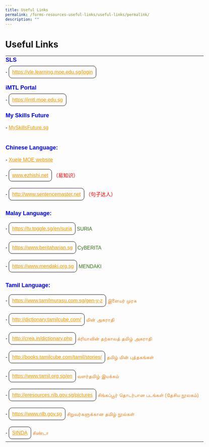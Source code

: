 ```yaml
---
title: Useful Links
permalink: /forms-resources-useful-links/useful-links/permalink/
description: ""
---
```

Useful Links
============

<table class="ive_eobj_center ives_tab_kosong" style="margin: auto; outline: 0px; padding: 0px; border-collapse: collapse; clear: both; border: 1px solid transparent; table-layout: fixed; width: 920px;"><tbody style="margin: 0px; outline: 0px; padding: 0px;"><tr style="margin: 0px; outline: 0px; padding: 0px;"><td style="margin: 0px; outline: 0px; padding: 0px 15px 15px 0px; vertical-align: top; text-align: left;"><div style="margin: 0px; outline: 0px; padding: 0px; line-height: 24px !important; color: rgb(0, 17, 41); font-family: Raleway, sans-serif; font-size: 16px; font-weight: 400;"><font size="4" color="#0000ff" style="margin: 0px; outline: 0px; padding: 0px;"><b style="margin: 0px; outline: 0px; padding: 0px;">SLS</b></font></div></td></tr><tr style="margin: 0px; outline: 0px; padding: 0px;"><td style="margin: 0px; outline: 0px; padding: 0px 15px 15px 0px; vertical-align: top; text-align: left;"><div style="margin: 0px; outline: 0px; padding: 0px; line-height: 24px !important; color: rgb(0, 17, 41); font-family: Raleway, sans-serif; font-size: 16px; font-weight: 400;">-<span>&nbsp;</span><span style="margin: 0px; outline: 0px; padding: 10px; border-radius: 10px; border: 1px solid rgb(0, 0, 0);"><a href="https://vle.learning.moe.edu.sg/login" target="_blank" style="margin: 0px; outline: 0px; padding: 0px; color: rgb(238, 151, 0); text-decoration: underline;">https://vle.learning.moe.edu.sg/login</a></span></div><div style="margin: 0px; outline: 0px; padding: 10px 0px 0px; line-height: 24px !important; color: rgb(0, 17, 41); font-family: Raleway, sans-serif; font-size: 16px; font-weight: 400;"></div></td></tr><tr style="margin: 0px; outline: 0px; padding: 0px;"><td style="margin: 0px; outline: 0px; padding: 0px 15px 15px 0px; vertical-align: top; text-align: left;"><div style="margin: 0px; outline: 0px; padding: 0px; line-height: 24px !important; color: rgb(0, 17, 41); font-family: Raleway, sans-serif; font-size: 16px; font-weight: 400;"><font size="4" color="#0000ff" style="margin: 0px; outline: 0px; padding: 0px;"><b style="margin: 0px; outline: 0px; padding: 0px;">iMTL Portal</b></font></div></td></tr><tr style="margin: 0px; outline: 0px; padding: 0px;"><td style="margin: 0px; outline: 0px; padding: 0px 15px 15px 0px; vertical-align: top; text-align: left;"><div style="margin: 0px; outline: 0px; padding: 0px; line-height: 24px !important; color: rgb(0, 17, 41); font-family: Raleway, sans-serif; font-size: 16px; font-weight: 400;">-<span>&nbsp;</span><span style="margin: 0px; outline: 0px; padding: 10px; border-radius: 10px; border: 1px solid rgb(0, 0, 0);"><a href="https://imtl.moe.edu.sg/" target="_blank" style="margin: 0px; outline: 0px; padding: 0px; color: rgb(238, 151, 0); text-decoration: underline;">https://imtl.moe.edu.sg</a></span></div><div style="margin: 0px; outline: 0px; padding: 10px 0px 0px; line-height: 24px !important; color: rgb(0, 17, 41); font-family: Raleway, sans-serif; font-size: 16px; font-weight: 400;"></div></td></tr><tr style="margin: 0px; outline: 0px; padding: 0px;"><td style="margin: 0px; outline: 0px; padding: 0px 15px 15px 0px; vertical-align: top; text-align: left;"><div style="margin: 0px; outline: 0px; padding: 0px; line-height: 24px !important; color: rgb(0, 17, 41); font-family: Raleway, sans-serif; font-size: 16px; font-weight: 400;"><font size="4" color="#0000ff" style="margin: 0px; outline: 0px; padding: 0px;"><b style="margin: 0px; outline: 0px; padding: 0px;">My Skills Future</b></font></div></td></tr><tr style="margin: 0px; outline: 0px; padding: 0px;"><td style="margin: 0px; outline: 0px; padding: 0px 15px 15px 0px; vertical-align: top; text-align: left;"><div style="margin: 0px; outline: 0px; padding: 0px; line-height: 24px !important; color: rgb(0, 17, 41); font-family: Raleway, sans-serif; font-size: 16px; font-weight: 400;">-<span>&nbsp;</span><a href="https://www.myskillsfuture.gov.sg/content/student/en/primary.html" target="_blank" style="margin: 0px; outline: 0px; padding: 0px; color: rgb(238, 151, 0); text-decoration: underline;">MySkillsFuture.sg</a></div><div style="margin: 0px; outline: 0px; padding: 0px; line-height: 24px !important; color: rgb(0, 17, 41); font-family: Raleway, sans-serif; font-size: 16px; font-weight: 400;"><br style="margin: 0px; outline: 0px; padding: 0px;"></div></td></tr><tr style="margin: 0px; outline: 0px; padding: 0px;"><td style="margin: 0px; outline: 0px; padding: 0px 15px 15px 0px; vertical-align: top; text-align: left;"><div style="margin: 0px; outline: 0px; padding: 0px; line-height: 24px !important; color: rgb(0, 17, 41); font-family: Raleway, sans-serif; font-size: 16px; font-weight: 400;"><font size="4" color="#0000ff" style="margin: 0px; outline: 0px; padding: 0px;"><b style="margin: 0px; outline: 0px; padding: 0px;">Chinese Language:</b></font></div></td></tr><tr style="margin: 0px; outline: 0px; padding: 0px;"><td style="margin: 0px; outline: 0px; padding: 0px 15px 15px 0px; vertical-align: top; text-align: left;"><div style="margin: 0px; outline: 0px; padding: 0px; line-height: 24px !important; color: rgb(0, 17, 41); font-family: Raleway, sans-serif; font-size: 16px; font-weight: 400;">-<span>&nbsp;</span><a href="https://www.mtl.moe.edu.sg/xuele/MOE_web/1B.html" target="_blank" style="margin: 0px; outline: 0px; padding: 0px; color: rgb(238, 151, 0); text-decoration: underline;">Xuele MOE website</a></div><div style="margin: 0px; outline: 0px; padding: 10px 0px 0px; line-height: 24px !important; color: rgb(0, 17, 41); font-family: Raleway, sans-serif; font-size: 16px; font-weight: 400;"></div></td></tr><tr style="margin: 0px; outline: 0px; padding: 0px;"><td style="margin: 0px; outline: 0px; padding: 0px 15px 15px 0px; vertical-align: top; text-align: left;"><div style="margin: 0px; outline: 0px; padding: 0px; line-height: 24px !important; color: rgb(0, 17, 41); font-family: Raleway, sans-serif; font-size: 16px; font-weight: 400;">-<span>&nbsp;</span><span style="margin: 0px; outline: 0px; padding: 10px; border-radius: 10px; border: 1px solid rgb(0, 0, 0);"><a href="https://www.ezhishi.net/Contents/" target="_blank" style="margin: 0px; outline: 0px; padding: 0px; color: rgb(238, 151, 0); text-decoration: underline;">www.ezhishi.net</a></span><span>&nbsp;</span><span style="margin: 0px; outline: 0px; padding: 0px; color: rgb(255, 0, 0); vertical-align: middle;">（易知识）</span></div><div style="margin: 0px; outline: 0px; padding: 20px 0px 0px; line-height: 24px !important; color: rgb(0, 17, 41); font-family: Raleway, sans-serif; font-size: 16px; font-weight: 400;"></div></td></tr><tr style="margin: 0px; outline: 0px; padding: 0px;"><td style="margin: 0px; outline: 0px; padding: 0px 15px 15px 0px; vertical-align: top; text-align: left;"><div style="margin: 0px; outline: 0px; padding: 0px; line-height: 24px !important; color: rgb(0, 17, 41); font-family: Raleway, sans-serif; font-size: 16px; font-weight: 400;">-<span>&nbsp;</span><span style="margin: 0px; outline: 0px; padding: 10px; border-radius: 10px; border: 1px solid rgb(0, 0, 0);"><a href="http://www.sentencemaster.net/" target="_blank" style="margin: 0px; outline: 0px; padding: 0px; color: rgb(238, 151, 0); text-decoration: underline;">http://www.sentencemaster.net</a></span><span>&nbsp;</span><span style="margin: 0px; outline: 0px; padding: 0px; color: rgb(255, 0, 0); vertical-align: middle;">（句子达人）</span></div><div style="margin: 0px; outline: 0px; padding: 20px 0px 0px; line-height: 24px !important; color: rgb(0, 17, 41); font-family: Raleway, sans-serif; font-size: 16px; font-weight: 400;"></div></td></tr><tr style="margin: 0px; outline: 0px; padding: 0px;"><td style="margin: 0px; outline: 0px; padding: 0px 15px 15px 0px; vertical-align: top; text-align: left;"><div style="margin: 0px; outline: 0px; padding: 0px; line-height: 24px !important; color: rgb(0, 17, 41); font-family: Raleway, sans-serif; font-size: 16px; font-weight: 400;"><font size="4" color="#0000ff" style="margin: 0px; outline: 0px; padding: 0px;"><b style="margin: 0px; outline: 0px; padding: 0px;">Malay Language:</b></font></div><div style="margin: 0px; outline: 0px; padding: 10px 0px 0px; line-height: 24px !important; color: rgb(0, 17, 41); font-family: Raleway, sans-serif; font-size: 16px; font-weight: 400;"></div></td></tr><tr style="margin: 0px; outline: 0px; padding: 0px;"><td style="margin: 0px; outline: 0px; padding: 0px 15px 15px 0px; vertical-align: top; text-align: left;"><div style="margin: 0px; outline: 0px; padding: 0px; line-height: 24px !important; color: rgb(0, 17, 41); font-family: Raleway, sans-serif; font-size: 16px; font-weight: 400;">-<span>&nbsp;</span><span style="margin: 0px; outline: 0px; padding: 10px; border-radius: 10px; border: 1px solid rgb(0, 0, 0);"><a href="https://tv.toggle.sg/en/suria" target="_blank" style="margin: 0px; outline: 0px; padding: 0px; color: rgb(238, 151, 0); text-decoration: underline;">https://tv.toggle.sg/en/suria</a></span><span>&nbsp;</span><span style="margin: 0px; outline: 0px; padding: 0px; color: rgb(56, 118, 29); vertical-align: middle;">SURIA</span></div><div style="margin: 0px; outline: 0px; padding: 20px 0px 0px; line-height: 24px !important; color: rgb(0, 17, 41); font-family: Raleway, sans-serif; font-size: 16px; font-weight: 400;"></div></td></tr><tr style="margin: 0px; outline: 0px; padding: 0px;"><td style="margin: 0px; outline: 0px; padding: 0px 15px 15px 0px; vertical-align: top; text-align: left;"><div style="margin: 0px; outline: 0px; padding: 0px; line-height: 24px !important; color: rgb(0, 17, 41); font-family: Raleway, sans-serif; font-size: 16px; font-weight: 400;">-<span>&nbsp;</span><span style="margin: 0px; outline: 0px; padding: 10px; border-radius: 10px; border: 1px solid rgb(0, 0, 0);"><a href="https://www.beritaharian.sg/" target="_blank" style="margin: 0px; outline: 0px; padding: 0px; color: rgb(238, 151, 0); text-decoration: underline;">https://www.beritaharian.sg</a></span><span>&nbsp;</span><span style="margin: 0px; outline: 0px; padding: 0px; color: rgb(56, 118, 29); vertical-align: middle;">CyBERITA</span></div><div style="margin: 0px; outline: 0px; padding: 20px 0px 0px; line-height: 24px !important; color: rgb(0, 17, 41); font-family: Raleway, sans-serif; font-size: 16px; font-weight: 400;"></div></td></tr><tr style="margin: 0px; outline: 0px; padding: 0px;"><td style="margin: 0px; outline: 0px; padding: 0px 15px 15px 0px; vertical-align: top; text-align: left;"><div style="margin: 0px; outline: 0px; padding: 0px; line-height: 24px !important; color: rgb(0, 17, 41); font-family: Raleway, sans-serif; font-size: 16px; font-weight: 400;">-<span>&nbsp;</span><span style="margin: 0px; outline: 0px; padding: 10px; border-radius: 10px; border: 1px solid rgb(0, 0, 0);"><a href="https://www.mendaki.org.sg/" target="_blank" style="margin: 0px; outline: 0px; padding: 0px; color: rgb(238, 151, 0); text-decoration: underline;">https://www.mendaki.org.sg</a></span><span>&nbsp;</span><span style="margin: 0px; outline: 0px; padding: 0px; color: rgb(56, 118, 29); vertical-align: middle;">MENDAKI</span></div><div style="margin: 0px; outline: 0px; padding: 20px 0px 0px; line-height: 24px !important; color: rgb(0, 17, 41); font-family: Raleway, sans-serif; font-size: 16px; font-weight: 400;"></div></td></tr><tr style="margin: 0px; outline: 0px; padding: 0px;"><td style="margin: 0px; outline: 0px; padding: 0px 15px 15px 0px; vertical-align: top; text-align: left;"><div style="margin: 0px; outline: 0px; padding: 0px; line-height: 24px !important; color: rgb(0, 17, 41); font-family: Raleway, sans-serif; font-size: 16px; font-weight: 400;"><font size="4" color="#0000ff" style="margin: 0px; outline: 0px; padding: 0px;"><b style="margin: 0px; outline: 0px; padding: 0px;">Tamil Language:</b></font></div><div style="margin: 0px; outline: 0px; padding: 10px 0px 0px; line-height: 24px !important; color: rgb(0, 17, 41); font-family: Raleway, sans-serif; font-size: 16px; font-weight: 400;"></div></td></tr><tr style="margin: 0px; outline: 0px; padding: 0px;"><td style="margin: 0px; outline: 0px; padding: 0px 15px 15px 0px; vertical-align: top; text-align: left;"><div style="margin: 0px; outline: 0px; padding: 0px; line-height: 24px !important; color: rgb(0, 17, 41); font-family: Raleway, sans-serif; font-size: 16px; font-weight: 400;">-<span>&nbsp;</span><span style="margin: 0px; outline: 0px; padding: 10px; border-radius: 10px; border: 1px solid rgb(0, 0, 0);"><a href="https://www.tamilmurasu.com.sg/gen-y-z" target="_blank" style="margin: 0px; outline: 0px; padding: 0px; color: rgb(238, 151, 0); text-decoration: underline;">https://www.tamilmurasu.com.sg/gen-y-z</a></span><span>&nbsp;</span><span style="margin: 0px; outline: 0px; padding: 0px; color: rgb(230, 145, 56); vertical-align: middle;">இளையர் முரசு</span></div><div style="margin: 0px; outline: 0px; padding: 20px 0px 0px; line-height: 24px !important; color: rgb(0, 17, 41); font-family: Raleway, sans-serif; font-size: 16px; font-weight: 400;"></div></td></tr><tr style="margin: 0px; outline: 0px; padding: 0px;"><td style="margin: 0px; outline: 0px; padding: 0px 15px 15px 0px; vertical-align: top; text-align: left;"><div style="margin: 0px; outline: 0px; padding: 0px; line-height: 24px !important; color: rgb(0, 17, 41); font-family: Raleway, sans-serif; font-size: 16px; font-weight: 400;">-<span>&nbsp;</span><span style="margin: 0px; outline: 0px; padding: 10px; border-radius: 10px; border: 1px solid rgb(0, 0, 0);"><a href="http://dictionary.tamilcube.com/" target="_blank" style="margin: 0px; outline: 0px; padding: 0px; color: rgb(238, 151, 0); text-decoration: underline;">http://dictionary.tamilcube.com/</a></span><span>&nbsp;</span><span style="margin: 0px; outline: 0px; padding: 0px; color: rgb(230, 145, 56); vertical-align: middle;">மின் அகராதி</span></div><div style="margin: 0px; outline: 0px; padding: 20px 0px 0px; line-height: 24px !important; color: rgb(0, 17, 41); font-family: Raleway, sans-serif; font-size: 16px; font-weight: 400;"></div></td></tr><tr style="margin: 0px; outline: 0px; padding: 0px;"><td style="margin: 0px; outline: 0px; padding: 0px 15px 15px 0px; vertical-align: top; text-align: left;"><div style="margin: 0px; outline: 0px; padding: 0px; line-height: 24px !important; color: rgb(0, 17, 41); font-family: Raleway, sans-serif; font-size: 16px; font-weight: 400;">-<span>&nbsp;</span><span style="margin: 0px; outline: 0px; padding: 10px; border-radius: 10px; border: 1px solid rgb(0, 0, 0);"><a href="http://crea.in/dictionary.php" target="_blank" style="margin: 0px; outline: 0px; padding: 0px; color: rgb(238, 151, 0); text-decoration: underline;">http://crea.in/dictionary.php</a></span><span>&nbsp;</span><span style="margin: 0px; outline: 0px; padding: 0px; color: rgb(230, 145, 56); vertical-align: middle;">க்ரியாவின் தற்காலத் தமிழ் அகராதி</span></div><div style="margin: 0px; outline: 0px; padding: 20px 0px 0px; line-height: 24px !important; color: rgb(0, 17, 41); font-family: Raleway, sans-serif; font-size: 16px; font-weight: 400;"></div></td></tr><tr style="margin: 0px; outline: 0px; padding: 0px;"><td style="margin: 0px; outline: 0px; padding: 0px 15px 15px 0px; vertical-align: top; text-align: left;"><div style="margin: 0px; outline: 0px; padding: 0px; line-height: 24px !important; color: rgb(0, 17, 41); font-family: Raleway, sans-serif; font-size: 16px; font-weight: 400;">-<span>&nbsp;</span><span style="margin: 0px; outline: 0px; padding: 10px; border-radius: 10px; border: 1px solid rgb(0, 0, 0);"><a href="http://books.tamilcube.com/tamil/stories/" target="_blank" style="margin: 0px; outline: 0px; padding: 0px; color: rgb(238, 151, 0); text-decoration: underline;">http://books.tamilcube.com/tamil/stories/</a></span><span>&nbsp;</span><span style="margin: 0px; outline: 0px; padding: 0px; color: rgb(230, 145, 56); vertical-align: middle;">தமிழ் மின் புத்தகங்கள்</span></div><div style="margin: 0px; outline: 0px; padding: 20px 0px 0px; line-height: 24px !important; color: rgb(0, 17, 41); font-family: Raleway, sans-serif; font-size: 16px; font-weight: 400;"></div></td></tr><tr style="margin: 0px; outline: 0px; padding: 0px;"><td style="margin: 0px; outline: 0px; padding: 0px 15px 15px 0px; vertical-align: top; text-align: left;"><div style="margin: 0px; outline: 0px; padding: 0px; line-height: 24px !important; color: rgb(0, 17, 41); font-family: Raleway, sans-serif; font-size: 16px; font-weight: 400;">-<span>&nbsp;</span><span style="margin: 0px; outline: 0px; padding: 10px; border-radius: 10px; border: 1px solid rgb(0, 0, 0);"><a href="https://www.tamil.org.sg/en" target="_blank" style="margin: 0px; outline: 0px; padding: 0px; color: rgb(238, 151, 0); text-decoration: underline;">https://www.tamil.org.sg/en</a></span><span>&nbsp;</span><span style="margin: 0px; outline: 0px; padding: 0px; color: rgb(230, 145, 56); vertical-align: middle;">வளர்தமிழ் இயக்கம்</span></div><div style="margin: 0px; outline: 0px; padding: 20px 0px 0px; line-height: 24px !important; color: rgb(0, 17, 41); font-family: Raleway, sans-serif; font-size: 16px; font-weight: 400;"></div></td></tr><tr style="margin: 0px; outline: 0px; padding: 0px;"><td style="margin: 0px; outline: 0px; padding: 0px 15px 15px 0px; vertical-align: top; text-align: left;"><div style="margin: 0px; outline: 0px; padding: 0px; line-height: 24px !important; color: rgb(0, 17, 41); font-family: Raleway, sans-serif; font-size: 16px; font-weight: 400;">-<span>&nbsp;</span><span style="margin: 0px; outline: 0px; padding: 10px; border-radius: 10px; border: 1px solid rgb(0, 0, 0);"><a href="http://eresources.nlb.gov.sg/pictures" target="_blank" style="margin: 0px; outline: 0px; padding: 0px; color: rgb(238, 151, 0); text-decoration: underline;">http://eresources.nlb.gov.sg/pictures</a></span><span>&nbsp;</span><span style="margin: 0px; outline: 0px; padding: 0px; color: rgb(230, 145, 56); vertical-align: middle;">சிங்கப்பூர் தொடர்பான படங்கள் (தேசிய நூலகம்)</span></div><div style="margin: 0px; outline: 0px; padding: 20px 0px 0px; line-height: 24px !important; color: rgb(0, 17, 41); font-family: Raleway, sans-serif; font-size: 16px; font-weight: 400;"></div></td></tr><tr style="margin: 0px; outline: 0px; padding: 0px;"><td style="margin: 0px; outline: 0px; padding: 0px 15px 15px 0px; vertical-align: top; text-align: left;"><div style="margin: 0px; outline: 0px; padding: 0px; line-height: 24px !important; color: rgb(0, 17, 41); font-family: Raleway, sans-serif; font-size: 16px; font-weight: 400;">-<span>&nbsp;</span><span style="margin: 0px; outline: 0px; padding: 10px; border-radius: 10px; border: 1px solid rgb(0, 0, 0);"><a href="https://www.nlb.gov.sg/" target="_blank" style="margin: 0px; outline: 0px; padding: 0px; color: rgb(238, 151, 0); text-decoration: underline;">https://www.nlb.gov.sg</a></span><span>&nbsp;</span><span style="margin: 0px; outline: 0px; padding: 0px; color: rgb(230, 145, 56); vertical-align: middle;">சிறுவர்களுக்கான தமிழ் நூல்கள்</span></div><div style="margin: 0px; outline: 0px; padding: 20px 0px 0px; line-height: 24px !important; color: rgb(0, 17, 41); font-family: Raleway, sans-serif; font-size: 16px; font-weight: 400;"></div></td></tr><tr style="margin: 0px; outline: 0px; padding: 0px;"><td style="margin: 0px; outline: 0px; padding: 0px 15px 15px 0px; vertical-align: top; text-align: left;"><div style="margin: 0px; outline: 0px; padding: 0px; line-height: 24px !important; color: rgb(0, 17, 41); font-family: Raleway, sans-serif; font-size: 16px; font-weight: 400;">-<span>&nbsp;</span><span style="margin: 0px; outline: 0px; padding: 10px; border-radius: 10px; border: 1px solid rgb(0, 0, 0);"><a href="https://www.mendaki.org.sg/" target="_blank" style="margin: 0px; outline: 0px; padding: 0px; color: rgb(238, 151, 0); text-decoration: underline;">SINDA</a></span><span>&nbsp;</span><span style="margin: 0px; outline: 0px; padding: 0px; color: rgb(230, 145, 56); vertical-align: middle;">சிண்டா</span></div></td></tr></tbody></table>